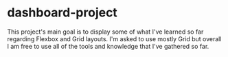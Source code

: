 # dashboard-project

This project's main goal is to display some of what I've learned so far regarding Flexbox and Grid layouts. I'm asked to use mostly Grid but overall I am free to use all of the tools and knowledge that I've gathered so far.